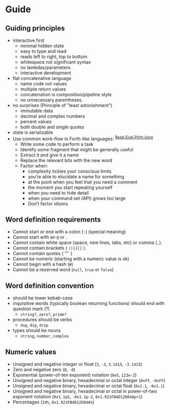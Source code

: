 # Guide

## Guiding principles

- interactive first
  - minimal hidden state
  - easy to type and read
  - reads left to right, top to bottom
  - whitespace not significant syntax
  - no lambdas/parameters
  - interactive development
- flat concatenative language
  - name code not values
  - multiple return values
  - concatenation is composition/pipeline style
  - no unnecessary parentheses.
- no surprises (Principle of "least astonishment")
  - immutable data
  - decimal and complex numbers
  - percent values
  - both double and single quotes
- state is serializable
- Use common work-flow in Forth-like languages: <sup>[Read-Eval-Print-λove]</sup>
  - Write some code to perform a task
  - Identify some fragment that might be generally useful
  - Extract it and give it a name
  - Replace the relevant bits with the new word
  - Factor when:
    - complexity tickles your conscious limits
    - you’re able to elucidate a name for something
    - at the point when you feel that you need a comment
    - the moment you start repeating yourself
    - when you need to hide detail
    - when your command set (API) grows too large
    - Don’t factor idioms

## Word definition requirements

- Cannot start or end with a colon (`:`) (special meaning)
- Cannot start with an `@` or `.`
- Cannot contain white space (space, new lines, tabs, etc) or comma (`,`).
- Cannot contain brackets ( `(){}[]` ).
- Cannot contain quotes ( '"\` )
- Cannot be numeric (starting with a numeric value is ok)
- Cannot begin with a hash (`#`)
- Cannot be a reserved word (`null`, `true` or `false`)

## Word definition convention

- should be lower kebab-case
- inquisitive words (typically boolean returning functions) should end with question mark (?)
  - `string?`, `zero?`, `prime?`
- procedures should be verbs
  - `dup`, `dip`, `drop`
- types should be nouns
  - `string`, `number`, `complex`

## Numeric values

  - Unsigned and negative integer or float (`3`, `-3`, `3.1415`, `-3.1415`)
  - Zero and negative zero (`0`, `-0`)
  - Exponential (power-of-ten exponent) notation (`8e5`, `123e-2`)
  - Unsigned and negative binary, hexadecimal or octal integer (`0xFF`, `-0xFF`)
  - Unsigned and negative binary, hexadecimal or octal float (`0x1.1`, `-0x1.1`)
  - Unsigned and negative binary, hexadecimal or octal in power-of-two exponent notation (`0x1.1p5`, `-0x1.1p-2`, `0x1.921FB4D12D84Ap+1`)
  - Percentages (`10%`, `0x1.921FB4D12D84A%`)

  [Read-Eval-Print-λove]: https://leanpub.com/readevalprintlove003/read
